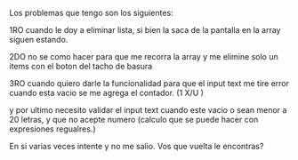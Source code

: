 Los problemas que tengo son los siguientes:

1RO cuando le doy a eliminar lista, si bien la saca de la pantalla en la array siguen estando.

2DO no se como hacer para que me recorra la array y me elimine solo un items con el boton del tacho de basura

3RO cuando quiero darle la funcionalidad para que el input text me tire error cuando esta vacio se me agrega el contador. (1 X/U )
 
y por ultimo necesito validar el input text cuando este vacio o sean menor a 20 letras, y que no acepte numero (calculo que se puede hacer con expresiones regualres.)

En si varias veces intente y no me salio. Vos que vuelta le encontras?


